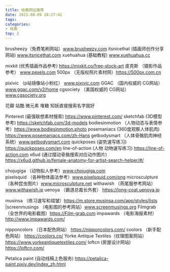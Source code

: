 ```yaml
---
title: 绘画网站推荐
date: 2021-08-09 18:27:42
tags:
categories:
- 绘画
top: 2
---
```


brusheezy（免费笔刷网站）www.brusheezy.com
itsnicethat (插画师创作分享网站)  www.itsnicethat.com
xuehuahua (基础教程) www.xuehuahua.cc

mixkit (优秀插画作品参考) https://mixkit.co/free-stock-art
皮克斯 （摄影作品参考） www.pexels.com
500px  （无版权照片素材网）https://500px.com.cn

pixivic  （p站镜像站小粉红） www.pixivic.com
GGAC  （国内权威的 CG网站）www.ggac.com/v2/home
cgsociety （美国权威的 CG网站）www.cgsociety.org

花瓣 站酷 微元素 堆糖 知妖直接搜索名字就好

Pinterest (最强联想素材搜索) https://www.pinterest.com/
sketchfab (3D模型参考) https://sketchfab.com/3d-models
bodiesinmotion （人物动态与表情参考）https://www.bodiesinmotion.photo 
posemaniacs (360度观察人体肌肉) https://www.posemaniacs.com/zh-Hans
getbodysmart  （人体骨骼肌肉神经系统）www.getbodysmart.com
quickposes (姿势速写练习) https://quickposes.com/en
line-of-action  (人物 动物速写练习)   https://line-of-action.com
x6ud (通过摆动骨骼搜索对应动作图片) https://x6ud.github.io/female-anatomy-for-artist-search-helper/#/

chojugiga （动物拟人参考）www.chojugiga.com  
pixelsquid （各种物体画法参考）www.pixelsquid.com/png
microsculpture  （各种昆虫图片）www.microsculpture.net
withawish  （燕尾服参考网站）www.withawish.jp
uenoya （霸道总裁长外套） https://long-coat.uenoya.jp

musinsa  （练习速写和褶皱）https://m.store.musinsa.com/app/styles/lists
|screenmusings （电影图的参考网站）www.screenmusings.org
Filmgrab  （全世界的电影截图）https://Film-grab.com
impawards （电影海报素材）http://www.impawards.com/

nipponcolors （日本配色网站） https://nipponcolors.com/
coolors  （新手配色网站） https://coolors.co/
Yorke Antique Textiles（纹理图案网站） https://www.yorkeantiquetextiles.com/
loftcn (房屋设计网站)  https://loftcn.com/

Petalica paint (自动线稿上色服务) https://petalica-paint.pixiv.dev/index_zh.html